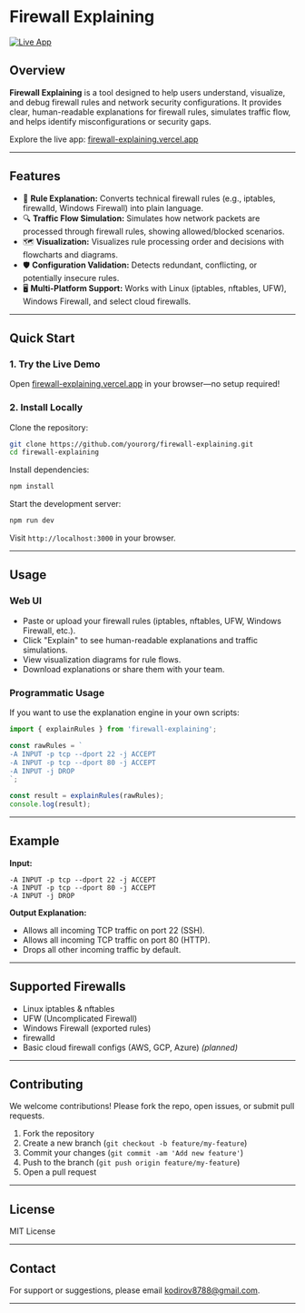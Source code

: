 # Firewall Explaining

[![Live App](https://img.shields.io/badge/demo-online-green)](https://firewall-explaining.vercel.app)

## Overview

**Firewall Explaining** is a tool designed to help users understand, visualize, and debug firewall rules and network security configurations. It provides clear, human-readable explanations for firewall rules, simulates traffic flow, and helps identify misconfigurations or security gaps.

Explore the live app: [firewall-explaining.vercel.app](https://firewall-explaining.vercel.app)

---

## Features

- 📝 **Rule Explanation:** Converts technical firewall rules (e.g., iptables, firewalld, Windows Firewall) into plain language.
- 🔍 **Traffic Flow Simulation:** Simulates how network packets are processed through firewall rules, showing allowed/blocked scenarios.
- 🗺️ **Visualization:** Visualizes rule processing order and decisions with flowcharts and diagrams.
- 🛡️ **Configuration Validation:** Detects redundant, conflicting, or potentially insecure rules.
- 🖥️ **Multi-Platform Support:** Works with Linux (iptables, nftables, UFW), Windows Firewall, and select cloud firewalls.

---

## Quick Start

### 1. Try the Live Demo

Open [firewall-explaining.vercel.app](https://firewall-explaining.vercel.app) in your browser—no setup required!

### 2. Install Locally

Clone the repository:

```bash
git clone https://github.com/yourorg/firewall-explaining.git
cd firewall-explaining
```

Install dependencies:

```bash
npm install
```

Start the development server:

```bash
npm run dev
```

Visit `http://localhost:3000` in your browser.

---

## Usage

### Web UI

- Paste or upload your firewall rules (iptables, nftables, UFW, Windows Firewall, etc.).
- Click "Explain" to see human-readable explanations and traffic simulations.
- View visualization diagrams for rule flows.
- Download explanations or share them with your team.

### Programmatic Usage

If you want to use the explanation engine in your own scripts:

```js
import { explainRules } from 'firewall-explaining';

const rawRules = `
-A INPUT -p tcp --dport 22 -j ACCEPT
-A INPUT -p tcp --dport 80 -j ACCEPT
-A INPUT -j DROP
`;

const result = explainRules(rawRules);
console.log(result);
```

---

## Example

**Input:**
```
-A INPUT -p tcp --dport 22 -j ACCEPT
-A INPUT -p tcp --dport 80 -j ACCEPT
-A INPUT -j DROP
```

**Output Explanation:**
- Allows all incoming TCP traffic on port 22 (SSH).
- Allows all incoming TCP traffic on port 80 (HTTP).
- Drops all other incoming traffic by default.

---

## Supported Firewalls

- Linux iptables & nftables
- UFW (Uncomplicated Firewall)
- Windows Firewall (exported rules)
- firewalld
- Basic cloud firewall configs (AWS, GCP, Azure) _(planned)_

---

## Contributing

We welcome contributions! Please fork the repo, open issues, or submit pull requests.

1. Fork the repository
2. Create a new branch (`git checkout -b feature/my-feature`)
3. Commit your changes (`git commit -am 'Add new feature'`)
4. Push to the branch (`git push origin feature/my-feature`)
5. Open a pull request

---

## License

MIT License

---

## Contact

For support or suggestions, please email [kodirov8788@gmail.com](mailto:kodirov8788@gmail.com).

---
